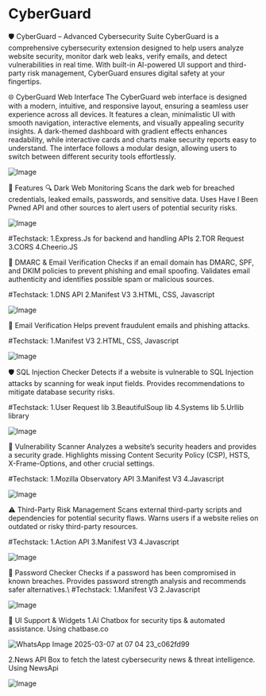 # CyberGuard
🛡 CyberGuard – Advanced Cybersecurity Suite
CyberGuard is a comprehensive cybersecurity extension designed to help users analyze website security, monitor dark web leaks, verify emails, and detect vulnerabilities in real time. With built-in AI-powered UI support and third-party risk management, CyberGuard ensures digital safety at your fingertips.



🌐 CyberGuard Web Interface
The CyberGuard web interface is designed with a modern, intuitive, and responsive layout, ensuring a seamless user experience across all devices. It features a clean, minimalistic UI with smooth navigation, interactive elements, and visually appealing security insights.
A dark-themed dashboard with gradient effects enhances readability, while interactive cards and charts make security reports easy to understand. The interface follows a modular design, allowing users to switch between different security tools effortlessly.


![Image](https://github.com/user-attachments/assets/4df278a1-42a0-427b-a8c6-29ada62957bf)


🚀 Features
🔍 Dark Web Monitoring
Scans the dark web for breached credentials, leaked emails, passwords, and sensitive data.
Uses Have I Been Pwned API and other sources to alert users of potential security risks.

![Image](https://github.com/user-attachments/assets/f9b4f359-3abc-40d1-b12a-dc02bd31853e)

#Techstack:
1.Express.Js for backend and handling APIs
2.TOR Request
3.CORS
4.Cheerio.JS


📨 DMARC & Email Verification
Checks if an email domain has DMARC, SPF, and DKIM policies to prevent phishing and email spoofing.
Validates email authenticity and identifies possible spam or malicious sources.


#Techstack:
1.DNS API
2.Manifest V3
3.HTML, CSS, Javascript

![Image](https://github.com/user-attachments/assets/7ca3acb5-7f25-475e-849e-0d186644dc60)



📨 Email Verification
Helps prevent fraudulent emails and phishing attacks.


#Techstack:
1.Manifest V3
2.HTML, CSS, Javascript

![Image](https://github.com/user-attachments/assets/288ece72-9d40-490b-9087-558d70caf830)


🛡 SQL Injection Checker
Detects if a website is vulnerable to SQL Injection attacks by scanning for weak input fields.
Provides recommendations to mitigate database security risks.

#Techstack:
1.User Request lib
3.BeautifulSoup lib
4.Systems lib
5.Urllib library

![Image](https://github.com/user-attachments/assets/d2b02785-8b78-4cb7-8334-74a27712790b)




🔬 Vulnerability Scanner
Analyzes a website’s security headers and provides a security grade.
Highlights missing Content Security Policy (CSP), HSTS, X-Frame-Options, and other crucial settings.

	
#Techstack:
1.Mozilla Observatory API
3.Manifest V3
4.Javascript

![Image](https://github.com/user-attachments/assets/d4ca53d9-d852-4ca2-9e4c-08259f9cb6d3)


⚠ Third-Party Risk Management
Scans external third-party scripts and dependencies for potential security flaws.
Warns users if a website relies on outdated or risky third-party resources.

#Techstack:
1.Action API
3.Manifest V3
4.Javascript

![Image](https://github.com/user-attachments/assets/be11e39d-370b-4b15-99bb-3948c20e1988)


🔑 Password Checker
Checks if a password has been compromised in known breaches.
Provides password strength analysis and recommends safer alternatives.\\
#Techstack:
1.Manifest V3
2.Javascript

![Image](https://github.com/user-attachments/assets/c9c7bcbb-9ecb-4600-bef9-a6ea9e98a9a3)



🎨 UI Support & Widgets
1.AI Chatbox for security tips & automated assistance.
Using chatbase.co

![WhatsApp Image 2025-03-07 at 07 04 23_c062fd99](https://github.com/user-attachments/assets/7ce83b54-7efc-460e-b567-9d0ce8a90ce0)



2.News API Box to fetch the latest cybersecurity news & threat intelligence.
Using NewsApi

![Image](https://github.com/user-attachments/assets/254d0286-2a8a-472f-8dc8-a4acb52d2c9a)
